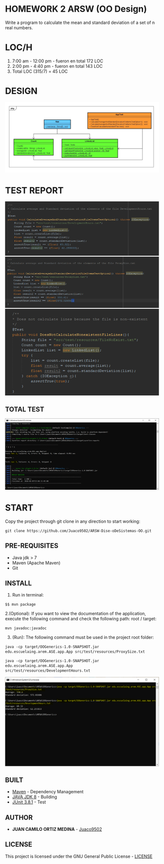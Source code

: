 # HOMEWORK 2 ARSW (OO Design)

Write a program to calculate the mean and standard deviation of a set of n real numbers.

# LOC/H

1. 7:00 am - 12:00 pm - fueron en total  172 LOC
2. 2:00 pm - 4:40 pm - fueron en total  143 LOC
3. Total LOC (315/7) =  45 LOC

# DESIGN
![Design](img/design.PNG)

# TEST REPORT
![Test1](img/test1.PNG)
![Test2](img/test2.PNG)
![Test3](img/test3.PNG)

## TOTAL TEST
![fullTest](img/fullTest.PNG)

# START

Copy the project through git clone in any direction to start working:
```
git clone https://github.com/Juaco9502/ARSW-Dise-oDeSistemas-OO.git
```

## PRE-REQUISITES

* Java jdk > 7
* Maven (Apache Maven)
* Git

## INSTALL

1. Run in terminal:

```
$$ mvn package
```
2.(Optional):
If you want to view the documentation of the application, execute the following command and check the following path: root / target:

```
mvn javadoc:javadoc
```

3. (Run):
The following command must be used in the project root folder:
  
```
java -cp target/OOGenerics-1.0-SNAPSHOT.jar edu.escuelaing.arem.ASE.app.App src/test/resources/ProxySize.txt
```

```
java -cp target/OOGenerics-1.0-SNAPSHOT.jar edu.escuelaing.arem.ASE.app.App src/test/resources/DevelopmentHours.txt
```

![Proyecto](img/1.PNG)
  

## BUILT

* [Maven](https://maven.apache.org/) - Dependency Management
* [JAVA JDK 8](http://www.oracle.com/technetwork/java/javase/overview/index.html) - Building
* [JUnit 3.8.1](https://mvnrepository.com/artifact/junit/junit/3.8.1) - Test


## AUTHOR

* **JUAN CAMILO ORTIZ MEDINA** - [Juaco9502](https://github.com/juaco9502)


## LICENSE

This project is licensed under the GNU General Public License - [LICENSE](LICENSE) 